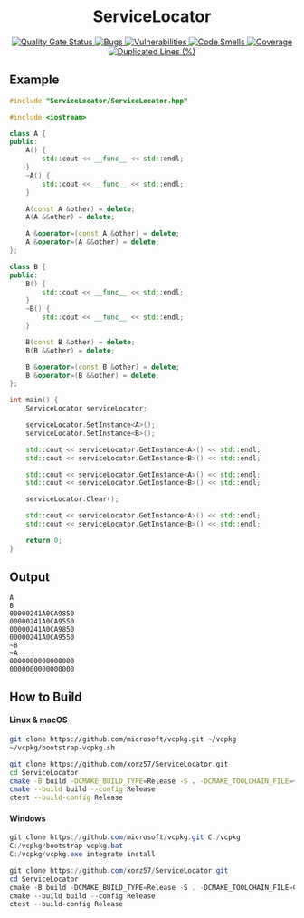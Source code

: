 <h1 align="center">ServiceLocator</h1>

<div align="center">
    <a href="https://sonarcloud.io/summary/new_code?id=xorz57_ServiceLocator">
        <img src="https://sonarcloud.io/api/project_badges/measure?project=xorz57_ServiceLocator&metric=alert_status" alt="Quality Gate Status">
    </a>
    <a href="https://sonarcloud.io/summary/new_code?id=xorz57_ServiceLocator">
        <img src="https://sonarcloud.io/api/project_badges/measure?project=xorz57_ServiceLocator&metric=bugs" alt="Bugs">
    </a>
    <a href="https://sonarcloud.io/summary/new_code?id=xorz57_ServiceLocator">
        <img src="https://sonarcloud.io/api/project_badges/measure?project=xorz57_ServiceLocator&metric=vulnerabilities" alt="Vulnerabilities">
    </a>
    <a href="https://sonarcloud.io/summary/new_code?id=xorz57_ServiceLocator">
        <img src="https://sonarcloud.io/api/project_badges/measure?project=xorz57_ServiceLocator&metric=code_smells" alt="Code Smells">
    </a>
    <a href="https://sonarcloud.io/summary/new_code?id=xorz57_ServiceLocator">
        <img src="https://sonarcloud.io/api/project_badges/measure?project=xorz57_ServiceLocator&metric=coverage" alt="Coverage">
    </a>
    <a href="https://sonarcloud.io/summary/new_code?id=xorz57_ServiceLocator">
        <img src="https://sonarcloud.io/api/project_badges/measure?project=xorz57_ServiceLocator&metric=duplicated_lines_density" alt="Duplicated Lines (%)">
    </a>
</div>

## Example

```cpp
#include "ServiceLocator/ServiceLocator.hpp"

#include <iostream>

class A {
public:
    A() {
        std::cout << __func__ << std::endl;
    }
    ~A() {
        std::cout << __func__ << std::endl;
    }

    A(const A &other) = delete;
    A(A &&other) = delete;

    A &operator=(const A &other) = delete;
    A &operator=(A &&other) = delete;
};

class B {
public:
    B() {
        std::cout << __func__ << std::endl;
    }
    ~B() {
        std::cout << __func__ << std::endl;
    }

    B(const B &other) = delete;
    B(B &&other) = delete;

    B &operator=(const B &other) = delete;
    B &operator=(B &&other) = delete;
};

int main() {
    ServiceLocator serviceLocator;

    serviceLocator.SetInstance<A>();
    serviceLocator.SetInstance<B>();

    std::cout << serviceLocator.GetInstance<A>() << std::endl;
    std::cout << serviceLocator.GetInstance<B>() << std::endl;

    std::cout << serviceLocator.GetInstance<A>() << std::endl;
    std::cout << serviceLocator.GetInstance<B>() << std::endl;

    serviceLocator.Clear();

    std::cout << serviceLocator.GetInstance<A>() << std::endl;
    std::cout << serviceLocator.GetInstance<B>() << std::endl;

    return 0;
}
```

## Output

```console
A
B
00000241A0CA9850
00000241A0CA9550
00000241A0CA9850
00000241A0CA9550
~B
~A
0000000000000000
0000000000000000
```

## How to Build

#### Linux & macOS

```bash
git clone https://github.com/microsoft/vcpkg.git ~/vcpkg
~/vcpkg/bootstrap-vcpkg.sh

git clone https://github.com/xorz57/ServiceLocator.git
cd ServiceLocator
cmake -B build -DCMAKE_BUILD_TYPE=Release -S . -DCMAKE_TOOLCHAIN_FILE=~/vcpkg/scripts/buildsystems/vcpkg.cmake
cmake --build build --config Release
ctest --build-config Release
```

#### Windows

```powershell
git clone https://github.com/microsoft/vcpkg.git C:/vcpkg
C:/vcpkg/bootstrap-vcpkg.bat
C:/vcpkg/vcpkg.exe integrate install

git clone https://github.com/xorz57/ServiceLocator.git
cd ServiceLocator
cmake -B build -DCMAKE_BUILD_TYPE=Release -S . -DCMAKE_TOOLCHAIN_FILE=C:/vcpkg/scripts/buildsystems/vcpkg.cmake
cmake --build build --config Release
ctest --build-config Release
```
